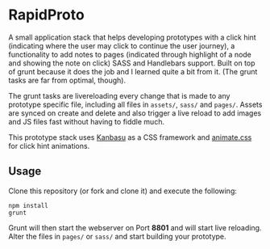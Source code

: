 RapidProto
=

A small application stack that helps developing prototypes with a click hint (indicating where the user may click 
to continue the user journey), a functionality to add notes to pages (indicated through highlight of a node and showing 
the note on click) SASS and Handlebars support. Built on top of grunt because it does the job and I learned quite a bit 
from it. (The grunt tasks are far from optimal, though).

The grunt tasks are livereloading every change that is made to any prototype specific file, including all files in 
`assets/`, `sass/` and `pages/`. Assets are synced on create and delete and also trigger a live reload to add images 
and JS files fast without having to fiddle much.

This prototype stack uses [Kanbasu](http://kanbasu.liip.ch/) as a CSS framework and 
[animate.css](https://daneden.github.io/animate.css/) for click hint animations.

Usage
-

Clone this repository (or fork and clone it) and execute the following:

    npm install
    grunt

Grunt will then start the webserver on Port **8801** and will start live reloading. Alter the files in `pages/` or 
`sass/` and start building your prototype.
